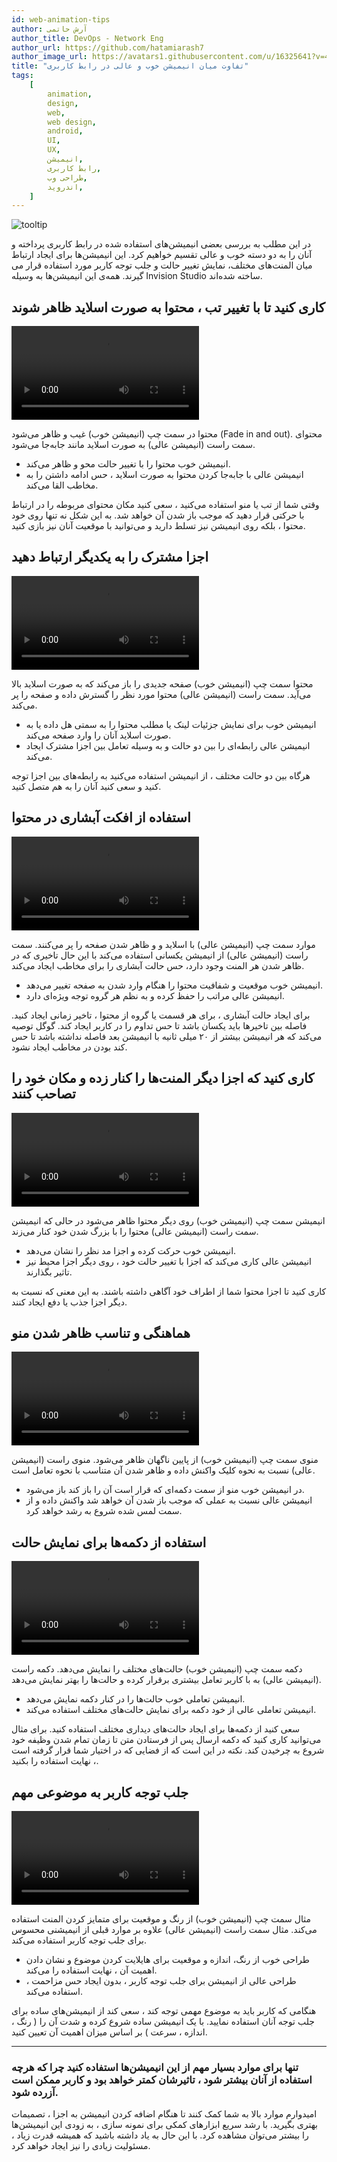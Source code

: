 ```yaml
---
id: web-animation-tips
author: آرش حاتمی
author_title: DevOps - Network Eng
author_url: https://github.com/hatamiarash7
author_image_url: https://avatars1.githubusercontent.com/u/16325641?v=4
title: "تفاوت میان انیمیشن خوب و عالی در رابط کاربری"
tags:
    [
        animation,
        design,
        web,
        web design,
        android,
        UI,
        UX,
        انیمیشن,
        رابط کاربری,
        طراحی وب,
        اندروید,
    ]
---
```


![tooltip](/img/blog/16.jpg)

در این مطلب به بررسی بعضی انیمیشن‌های استفاده شده در رابط کاربری پرداخته و آنان را به دو دسته خوب و عالی تقسیم خواهیم کرد. این انیمیشن‌ها برای ایجاد ارتباط میان المنت‌های مختلف، نمایش تغییر حالت و جلب توجه کاربر مورد استفاده قرار می گیرند. همه‌ی این انیمیشن‌ها به وسیله Invision Studio ساخته شده‌اند.

<!--truncate-->

## کاری کنید تا با تغییر تب ، محتوا به صورت اسلاید ظاهر شوند

![tooltip](/img/blog/17.webm)

محتوا در سمت چپ (انیمیشن خوب) غیب و ظاهر می‌شود (Fade in and out). محتوای سمت راست (انیمیشن عالی) به صورت اسلاید مانند جابه‌جا می‌شود.

-   انیمیشن خوب محتوا را با تغییر حالت محو و ظاهر می‌کند.
-   انیمیشن عالی با جابه‌جا کردن محتوا به صورت اسلاید ، حس ادامه داشتن را به مخاطب القا می‌کند.

وقتی شما از تب یا منو استفاده می‌کنید ، سعی کنید مکان محتوای مربوطه را در ارتباط با حرکتی قرار دهید که موجب باز شدن آن خواهد شد. به این شکل نه تنها روی خود محتوا ، بلکه روی انیمیشن نیز تسلط دارید و می‌توانید با موقعیت آنان نیز بازی کنید.

## اجزا مشترک را به یکدیگر ارتباط دهید

![tooltip](/img/blog/18.webm)

محتوا سمت چپ (انیمیشن خوب) صفحه جدیدی را باز می‌کند که به صورت اسلاید بالا می‌آید. سمت راست (انیمیشن عالی) محتوا مورد نظر را گسترش داده و صفحه را پر می‌کند.

-   انیمیشن خوب برای نمایش جزئیات لینک یا مطلب محتوا را به سمتی هل داده یا به صورت اسلاید آنان را وارد صفحه می‌کند.
-   انیمیشن عالی رابطه‌ای را بین دو حالت و به وسیله تعامل بین اجزا مشترک ایجاد می‌کند.

هرگاه بین دو حالت مختلف ، از انیمیشن استفاده می‌کنید به رابطه‌های بین اجزا توجه کنید و سعی کنید آنان را به هم متصل کنید.

## استفاده از افکت آبشاری در محتوا

![tooltip](/img/blog/19.webm)

موارد سمت چپ (انیمیشن عالی) با اسلاید و و ظاهر شدن صفحه را پر می‌کنند. سمت راست (انیمیشن عالی) از انیمیشن یکسانی استفاده می‌کند با این حال تاخیری که در ظاهر شدن هر المنت وجود دارد، حس حالت آبشاری را برای مخاطب ایجاد می‌کند.

-   انیمیشن خوب موقعیت و شفافیت محتوا را هنگام وارد شدن به صفحه تغییر می‌دهد.
-   انیمیشن عالی مراتب را حفظ کرده و به نظم هر گروه توجه ویژه‌ای دارد.

برای ایجاد حالت آبشاری ، برای هر قسمت یا گروه از محتوا ، تاخیر زمانی ایجاد کنید. فاصله بین تاخیرها باید یکسان باشد تا حس تداوم را در کاربر ایجاد کند. گوگل توصیه می‌کند که هر انیمیشن بیشتر از ۲۰ میلی ثانیه با انیمیشن بعد فاصله نداشته باشد تا حس کند بودن در مخاطب ایجاد نشود.

## کاری کنید که اجزا دیگر المنت‌ها را کنار زده و مکان خود را تصاحب کنند

![tooltip](/img/blog/20.webm)

انیمیشن سمت چپ (انیمیشن خوب) روی دیگر محتوا ظاهر می‌شود در حالی که انیمیشن سمت راست (انیمیشن عالی) محتوا را با بزرگ شدن خود کنار می‌زند.

-   انیمیشن خوب حرکت کرده و اجزا مد نظر را نشان می‌دهد.
-   انیمیشن عالی کاری می‌کند که اجزا با تغییر حالت خود ، روی دیگر اجزا محیط نیز تاثیر بگذارند.

کاری کنید تا اجزا محتوا شما از اطراف خود آگاهی داشته باشند. به این معنی که نسبت به دیگر اجزا جذب یا دفع ایجاد کنند.

## هماهنگی و تناسب ظاهر شدن منو

![tooltip](/img/blog/21.webm)

منوی سمت چپ (انیمیشن خوب) از پایین ناگهان ظاهر می‌شود. منوی راست (انیمیشن عالی) نسبت به نحوه کلیک واکنش داده و ظاهر شدن آن متناسب با نحوه تعامل است.

-   در انیمیشن خوب منو از سمت دکمه‌ای که قرار است آن را باز کند باز می‌شود.
-   انیمیشن عالی نسبت به عملی که موجب باز شدن آن خواهد شد واکنش داده و از سمت لمس شده شروع به رشد خواهد کرد.

## استفاده از دکمه‌ها برای نمایش حالت

![tooltip](/img/blog/22.webm)

دکمه سمت چپ (انیمیشن خوب) حالت‌های مختلف را نمایش می‌دهد. دکمه راست (انیمیشن عالی) به با کاربر تعامل بیشتری برقرار کرده و حالت‌ها را بهتر نمایش می‌دهد.

-   انیمیشن تعاملی خوب حالت‌ها را در کنار دکمه نمایش می‌دهد.
-   انیمیشن تعاملی عالی از خود دکمه برای نمایش حالت‌های مختلف استفاده می‌کند.

سعی کنید از دکمه‌ها برای ایجاد حالت‌های دیداری مختلف استفاده کنید. برای مثال می‌توانید کاری کنید که دکمه ارسال پس از فرستادن متن تا زمان تمام شدن وظیفه خود شروع به چرخیدن کند. نکته در این است که از فضایی که در اختیار شما قرار گرفته است ، نهایت استفاده را بکنید.

## جلب توجه کاربر به موضوعی مهم

![tooltip](/img/blog/23.webm)

مثال سمت چپ (انیمیشن خوب) از رنگ و موقعیت برای متمایز کردن المنت استفاده می‌کند. مثال سمت راست (انیمیشن عالی) علاوه بر موارد قبلی از انیمیشنی محسوس برای جلب توجه کاربر استفاده می‌کند.

-   طراحی خوب از رنگ، اندازه و موقعیت برای هایلایت کردن موضوع و نشان دادن اهمیت آن ، نهایت استفاده را می‌کند.
-   طراحی عالی از انیمیشن برای جلب توجه کاربر ، بدون ایجاد حس مزاحمت ، استفاده می‌کند.

هنگامی که کاربر باید به موضوع مهمی توجه کند ، سعی کند از انیمیشن‌های ساده برای جلب توجه آنان استفاده نمایید. با یک انیمیشن ساده شروع کرده و شدت آن را ( رنگ ، اندازه ، سرعت ) بر اساس میزان اهمیت آن تعیین کنید.

---

### تنها برای موارد بسیار مهم از این انیمیشن‌ها استفاده کنید چرا که هرچه استفاده از آنان بیشتر شود ، تاثیرشان کمتر خواهد بود و کاربر ممکن است آزرده شود.

امیدوارم موارد بالا به شما کمک کنند تا هنگام اضافه کردن انیمیشن به اجزا ، تصمیمات بهتری بگیرید. با رشد سریع ابزارهای کمکی برای نمونه سازی ، به زودی این انیمیشن‌ها را بیشتر می‌توان مشاهده کرد. با این حال به یاد داشته باشید که همیشه قدرت زیاد ، مسئولیت زیادی را نیز ایجاد خواهد کرد.
